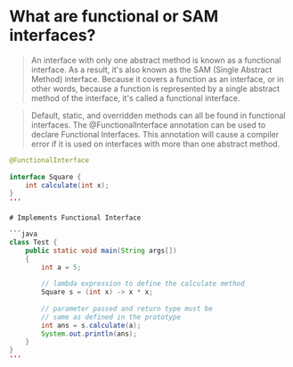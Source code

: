 # What are functional or SAM interfaces?
> An interface with only one abstract method is known as a functional interface. As a result, it's also known as the SAM (Single Abstract Method) interface. Because it covers a function as an interface, or in other words, because a function is represented by a single abstract method of the interface, it's called a functional interface.

> Default, static, and overridden methods can all be found in functional interfaces. The @FunctionalInterface annotation can be used to declare Functional Interfaces. This annotation will cause a compiler error if it is used on interfaces with more than one abstract method.
```java
@FunctionalInterface
  
interface Square {
    int calculate(int x);
}
'''

# Implements Functional Interface

```java  
class Test {
    public static void main(String args[])
    {
        int a = 5;
  
        // lambda expression to define the calculate method
        Square s = (int x) -> x * x;
  
        // parameter passed and return type must be
        // same as defined in the prototype
        int ans = s.calculate(a);
        System.out.println(ans);
    }
}
'''
